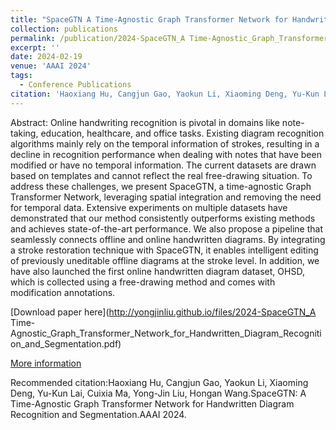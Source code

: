```yaml
---
title: "SpaceGTN A Time-Agnostic Graph Transformer Network for Handwritten Diagram Recognition and Segmentation"
collection: publications
permalink: /publication/2024-SpaceGTN_A Time-Agnostic_Graph_Transformer_Network_for_Handwritten_Diagram_Recognition_and_Segmentation
excerpt: ''
date: 2024-02-19
venue: 'AAAI 2024'
tags:
  - Conference Publications
citation: 'Haoxiang Hu, Cangjun Gao, Yaokun Li, Xiaoming Deng, Yu-Kun Lai, Cuixia Ma, Yong-Jin Liu, Hongan Wang.SpaceGTN: A Time-Agnostic Graph Transformer Network for Handwritten Diagram Recognition and Segmentation.AAAI 2024.'
---
```


Abstract: Online handwriting recognition is pivotal in domains like note-taking, education, healthcare, and office tasks. Existing diagram recognition algorithms mainly rely on the temporal information of strokes, resulting in a decline in recognition performance when dealing with notes that have been modified or have no temporal information. The current datasets are drawn based on templates and cannot reflect the real free-drawing situation. To address these challenges, we present SpaceGTN, a time-agnostic Graph Transformer Network, leveraging spatial integration and removing the need for temporal data. Extensive experiments on multiple datasets have demonstrated that our method consistently outperforms existing methods and achieves state-of-the-art performance. We also propose a pipeline that seamlessly connects offline and online handwritten diagrams. By integrating a stroke restoration technique with SpaceGTN, it enables intelligent editing of previously uneditable offline diagrams at the stroke level. In addition, we have also launched the first online handwritten diagram dataset, OHSD, which is collected using a free-drawing method and comes with modification annotations.



[Download paper here](http://yongjinliu.github.io/files/2024-SpaceGTN_A Time-Agnostic_Graph_Transformer_Network_for_Handwritten_Diagram_Recognition_and_Segmentation.pdf)


[More information](https://cg.cs.tsinghua.edu.cn/people/~Yongjin/Yongjin.htm)

Recommended citation:Haoxiang Hu, Cangjun Gao, Yaokun Li, Xiaoming Deng, Yu-Kun Lai, Cuixia Ma, Yong-Jin Liu, Hongan Wang.SpaceGTN: A Time-Agnostic Graph Transformer Network for Handwritten Diagram Recognition and Segmentation.AAAI 2024.





